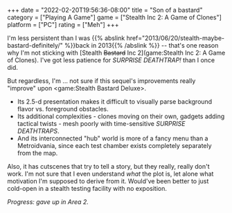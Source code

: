 +++
date = "2022-02-20T19:56:36-08:00"
title = "Son of a bastard"
category = ["Playing A Game"]
game = ["Stealth Inc 2: A Game of Clones"]
platform = ["PC"]
rating = ["Meh"]
+++

I'm less persistent than I was {{% abslink href="2013/06/20/stealth-maybe-bastard-definitely/" %}}back in 2013{{% /abslink %}} -- that's one reason why I'm not sticking with [Stealth <s>Bastard</s> Inc 2](game:Stealth Inc 2: A Game of Clones).  I've got less patience for <i>SURPRISE DEATHTRAP!</i> than I once did.

But regardless, I'm ... not sure if this sequel's improvements really "improve" upon <game:Stealth Bastard Deluxe>.

* Its 2.5-d presentation makes it difficult to visually parse background flavor vs. foreground obstacles.
* Its additional complexities - clones moving on their own, gadgets adding tactical twists - mesh poorly with time-sensitive <i>SURPRISE DEATHTRAPS</i>.
* And its interconnected "hub" world is more of a fancy menu than a Metroidvania, since each test chamber exists completely separately from the map.

Also, it has cutscenes that try to tell a story, but they really, really don't work.  I'm not sure that I even understand <i>what</i> the plot is, let alone what motivation I'm supposed to derive from it.  Would've been better to just cold-open in a stealth testing facility with no exposition.

<i>Progress: gave up in Area 2.</i>
